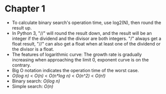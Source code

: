 # Chapter 1

- To calculate binary search's operation time, use log2(N), then round the result up.
- In Python 3, "//" will round the result down, and the result will be an integer if the dividend and the divisor are both integers. "/" always get a float result, "//" can also get a float when at least one of the dividend or the divisor is a float.
- The features of logarithmic curve: The growth rate is gradually increasing when approaching the limit 0, exponent curve is on the contrary.
- Big O notation indicates the operation time of the worst case.
- *O(log n)* < *O(n)* < *O(n\*log n)* < *O(n^2)* < *O(n!)*
- Binary search: *O(log n)*
- Simple search: *O(n)*